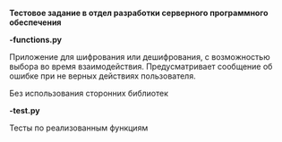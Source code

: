 **Тестовое задание в отдел разработки серверного программного обеспечения**







**-functions.py**

Приложение для шифрования или дешифрования, с возможностью выбора во время взаимодействия. Предусматривает сообщение об ошибке при не верных действиях пользователя.

Без использования сторонних библиотек


**-test.py**

Тесты по реализованным функциям



